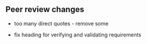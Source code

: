 ## Peer review changes

* too many direct quotes - remove some

* fix heading for verifying and validating requirements
